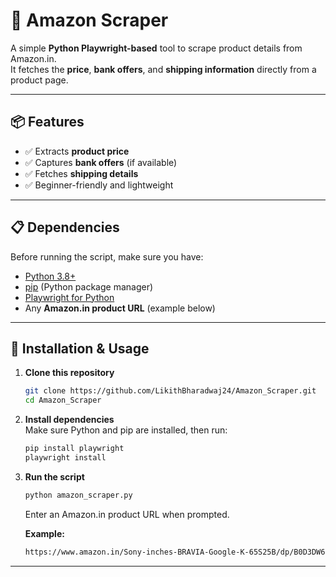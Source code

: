 # 🛒 Amazon Scraper

A simple **Python Playwright-based** tool to scrape product details from Amazon.in.  
It fetches the **price**, **bank offers**, and **shipping information** directly from a product page.

---

## 📦 Features
- ✅ Extracts **product price**
- ✅ Captures **bank offers** (if available)
- ✅ Fetches **shipping details**
- ✅ Beginner-friendly and lightweight

---

## 📋 Dependencies
Before running the script, make sure you have:

- [Python 3.8+](https://www.python.org/downloads/)
- [pip](https://pip.pypa.io/en/stable/installation/) (Python package manager)
- [Playwright for Python](https://playwright.dev/python/docs/intro)
- Any **Amazon.in product URL** (example below)

---

## 🚀 Installation & Usage

1. **Clone this repository**
   ```bash
   git clone https://github.com/LikithBharadwaj24/Amazon_Scraper.git
   cd Amazon_Scraper
   ```

2. **Install dependencies**  
   Make sure Python and pip are installed, then run:
   ```bash
   pip install playwright
   playwright install
   ```

3. **Run the script**
   ```bash
   python amazon_scraper.py
   ```
   Enter an Amazon.in product URL when prompted.

   **Example:**
   ```bash
   https://www.amazon.in/Sony-inches-BRAVIA-Google-K-65S25B/dp/B0D3DW6YQ8
   ```

---
